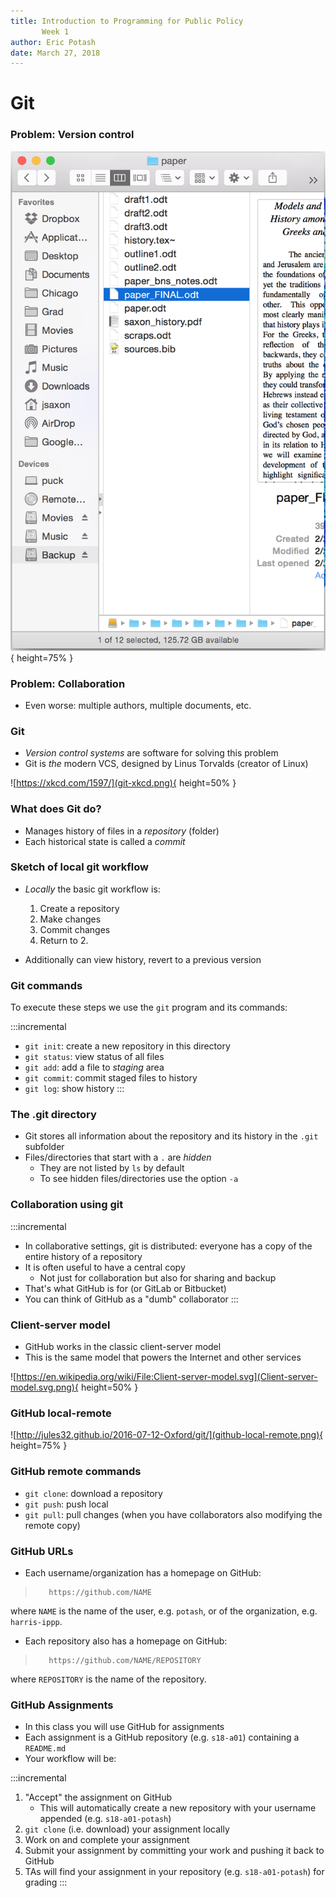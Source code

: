 ```yaml
---
title: Introduction to Programming for Public Policy
       Week 1
author: Eric Potash
date: March 27, 2018
---
```

# Git

### Problem: Version control

![Typical writing process](college_papers.png){ height=75% }

### Problem: Collaboration

* Even worse: multiple authors, multiple documents, etc.

### Git

* *Version control systems* are software for solving this problem
* Git is _the_ modern VCS, designed by Linus Torvalds (creator of Linux)

![https://xkcd.com/1597/](git-xkcd.png){ height=50% }

### What does Git do?
* Manages history of files in a *repository* (folder)
* Each historical state is called a *commit*

### Sketch of local git workflow
* *Locally* the basic git workflow is:
    1. Create a repository
    2. Make changes
    3. Commit changes
    4. Return to 2.

* Additionally can view history, revert to a previous version

### Git commands
To execute these steps we use the `git` program and its commands:

:::incremental
* `git init`: create a new repository in this directory
* `git status`: view status of all files
* `git add`: add a file to *staging* area
* `git commit`: commit staged files to history
* `git log`: show history
:::

### The .git directory
* Git stores all information about the repository and its history in the `.git` subfolder
* Files/directories that start with a `.` are *hidden*
    * They are not listed by `ls` by default
    * To see hidden files/directories use the option `-a`

### Collaboration using git
:::incremental
* In collaborative settings, git is distributed: everyone has a copy of the entire history of a repository
* It is often useful to have a central copy
    * Not just for collaboration but also for sharing and backup
* That's what GitHub is for (or GitLab or Bitbucket)
* You can think of GitHub as a "dumb" collaborator
:::

### Client-server model
* GitHub works in the classic client-server model
* This is the same model that powers the Internet and other services

![https://en.wikipedia.org/wiki/File:Client-server-model.svg](Client-server-model.svg.png){ height=50% }

### GitHub local-remote
![http://jules32.github.io/2016-07-12-Oxford/git/](github-local-remote.png){ height=75% }

### GitHub remote commands
* `git clone`: download a repository
* `git push`: push local
* `git pull`: pull changes (when you have collaborators also modifying the remote copy)

### GitHub URLs
* Each username/organization has a homepage on GitHub:

>        https://github.com/NAME

where `NAME` is the name of the user, e.g. `potash`, or of the organization, e.g. `harris-ippp`.

* Each repository also has a homepage on GitHub:

>        https://github.com/NAME/REPOSITORY

where `REPOSITORY` is the name of the repository.

### GitHub Assignments
* In this class you will use GitHub for assignments
* Each assignment is a GitHub repository (e.g. `s18-a01`) containing a `README.md`
* Your workflow will be:

:::incremental
1. "Accept" the assignment on GitHub
    - This will automatically create a new repository with your username appended (e.g. `s18-a01-potash`)
3. `git clone` (i.e. download) your assignment locally
4. Work on and complete your assignment
5. Submit your assignment by committing your work and pushing it back to GitHub
6. TAs will find your assignment in your repository (e.g. `s18-a01-potash`) for grading
:::
